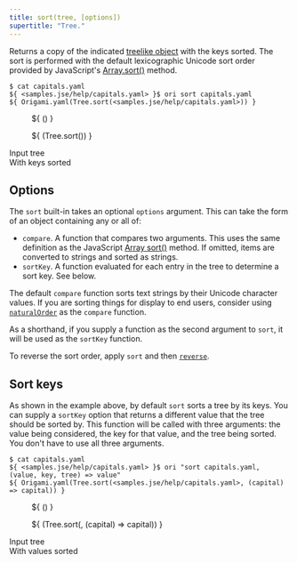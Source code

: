 ```yaml
---
title: sort(tree, [options])
supertitle: "Tree."
---
```


Returns a copy of the indicated [treelike object](/async-tree/treelike.html) with the keys sorted. The sort is performed with the default lexicographic Unicode sort order provided by JavaScript's [Array.sort()](https://developer.mozilla.org/en-US/docs/Web/JavaScript/Reference/Global_Objects/Array/sort) method.

```console
$ cat capitals.yaml
${ <samples.jse/help/capitals.yaml> }$ ori sort capitals.yaml
${ Origami.yaml(Tree.sort(<samples.jse/help/capitals.yaml>)) }
```

<div class="sideBySide">
  <figure>
    ${ <svg.js>(<samples.jse/help/capitals.yaml>) }
  </figure>
  <figure>
    ${ <svg.js>(Tree.sort(<samples.jse/help/capitals.yaml>)) }
  </figure>
  <figcaption>Input tree</figcaption>
  <figcaption>With keys sorted</figcaption>
</div>

## Options

The `sort` built-in takes an optional `options` argument. This can take the form of an object containing any or all of:

- `compare`. A function that compares two arguments. This uses the same definition as the JavaScript [Array sort()](https://developer.mozilla.org/en-US/docs/Web/JavaScript/Reference/Global_Objects/Array/sort#description) method. If omitted, items are converted to strings and sorted as strings.
- `sortKey`. A function evaluated for each entry in the tree to determine a sort key. See below.

The default `compare` function sorts text strings by their Unicode character values. If you are sorting things for display to end users, consider using [`naturalOrder`](/builtins/origami/naturalOrder.html) as the `compare` function.

As a shorthand, if you supply a function as the second argument to `sort`, it will be used as the `sortKey` function.

To reverse the sort order, apply `sort` and then [`reverse`](reverse.html).

## Sort keys

As shown in the example above, by default `sort` sorts a tree by its keys. You can supply a `sortKey` option that returns a different value that the tree should be sorted by. This function will be called with three arguments: the value being considered, the key for that value, and the tree being sorted. You don't have to use all three arguments.

```console
$ cat capitals.yaml
${ <samples.jse/help/capitals.yaml> }$ ori "sort capitals.yaml, (value, key, tree) => value"
${ Origami.yaml(Tree.sort(<samples.jse/help/capitals.yaml>, (capital) => capital)) }
```

<div class="sideBySide">
  <figure>
    ${ <svg.js>(<samples.jse/help/capitals.yaml>) }
  </figure>
  <figure>
    ${ <svg.js>(Tree.sort(<samples.jse/help/capitals.yaml>, (capital) => capital)) }
  </figure>
  <figcaption>Input tree</figcaption>
  <figcaption>With values sorted</figcaption>
</div>
